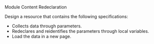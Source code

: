Module Content Redeclaration

Design a resource that contains the following specifications:

<ul>
  <li>Collects data through parameters.</li>
  <li>Redeclares and reidentifies the parameters through local variables.</li>
  <li>Load the data in a new page.</li>
</ul>
